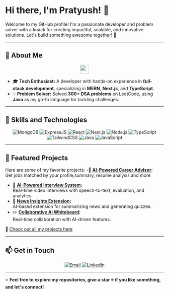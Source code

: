 # Hi there, I'm Pratyush! 👋

Welcome to my GitHub profile! I'm a passionate developer and problem solver with a knack for creating impactful, scalable, and innovative solutions. Let's build something awesome together! 🚀  

---

## 🚀 About Me

<p align="center">
  <img src="https://media.giphy.com/media/hvRJCLFzcasrR4ia7z/giphy.gif" width="28">  
</p>

- 🎓 **Tech Enthusiast:** A developer with hands-on experience in **full-stack development**, specializing in **MERN**, **Next.js**, and **TypeScript**.  
- 💡 **Problem Solver:** Solved **300+ DSA problems** on LeetCode, using **Java** as my go-to language for tackling challenges.  

---

## 🌟 Skills and Technologies

<div align="center">
  <img src="https://img.shields.io/badge/MongoDB-%2347A248.svg?style=for-the-badge&logo=mongodb&logoColor=white" alt="MongoDB" />
  <img src="https://img.shields.io/badge/Express.js-%23404d59.svg?style=for-the-badge&logo=express&logoColor=white" alt="ExpressJS" />
  <img src="https://img.shields.io/badge/React-%2361DAFB.svg?style=for-the-badge&logo=react&logoColor=black" alt="React" />
  <img src="https://img.shields.io/badge/Next.js-%23000000.svg?style=for-the-badge&logo=nextdotjs&logoColor=white" alt="Next.js" />
  <img src="https://img.shields.io/badge/Node.js-%23339933.svg?style=for-the-badge&logo=nodedotjs&logoColor=white" alt="Node.js" />
  <img src="https://img.shields.io/badge/TypeScript-%233178C6.svg?style=for-the-badge&logo=typescript&logoColor=white" alt="TypeScript" />
  <img src="https://img.shields.io/badge/TailwindCSS-%2338B2AC.svg?style=for-the-badge&logo=tailwind-css&logoColor=white" alt="TailwindCSS" />
  <img src="https://img.shields.io/badge/Java-%23ED8B00.svg?style=for-the-badge&logo=java&logoColor=white" alt="Java" />
  <img src="https://img.shields.io/badge/JavaScript-%23F7DF1E.svg?style=for-the-badge&logo=javascript&logoColor=black" alt="JavaScript" />
</div>

---

## 🌟 Featured Projects

Here are some of my favorite projects:
-🚀 **[AI-Powered Career Advisor](https://github.com/pratyushk512/ai-career-advisor):**  
  Get jobs matched by your profile,summary, resume analysis and more
- 🚀 **[AI-Powered Interview System](https://github.com/pratyushk512/ai-powered-interview-system):**  
  Real-time video interviews with speech-to-text, evaluation, and analytics.  
- 📰 **[News Insights Extension](https://github.com/pratyushk512/ai-news-digest):**  
  AI-based extension for summarizing news and generating quizzes.  
- ✏️ **[Collaborative AI Whiteboard](https://github.com/pratyushk512/collab-board):**  
  Real-time collaboration with AI-driven features.

🔗 [Check out all my projects here](https://github.com/pratyushk512)

---

## 📫 Get in Touch

<div align="center">
  <a href="mailto:pratyushk512@gmail.com">
    <img src="https://img.shields.io/badge/Email-%23D14836.svg?style=for-the-badge&logo=gmail&logoColor=white" alt="Email" />
  </a>
  <a href="https://linkedin.com/in/pratyushk512">
    <img src="https://img.shields.io/badge/LinkedIn-%230A66C2.svg?style=for-the-badge&logo=linkedin&logoColor=white" alt="LinkedIn" />
  </a>
</div>

---

⭐️ **Feel free to explore my repositories, give a star ⭐️ if you like something, and let's connect!**
